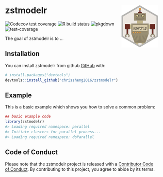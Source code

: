 
<!-- README.md is generated from README.Rmd. Please edit that file -->

# zstmodelr <img src='man/figures/logo.png' align="right" height="139" />

<!-- badges: start -->

[![Codecov test
coverage](https://codecov.io/gh/chriszheng2016/zstmodelr/branch/master/graph/badge.svg)](https://codecov.io/gh/chriszheng2016/zstmodelr?branch=master)
[![R build
status](https://github.com/chriszheng2016/zstmodelr/workflows/R-CMD-check/badge.svg)](https://github.com/chriszheng2016/zstmodelr/actions)
![pkgdown](https://github.com/chriszheng2016/zstmodelr/workflows/pkgdown/badge.svg)
![test-coverage](https://github.com/chriszheng2016/zstmodelr/workflows/test-coverage/badge.svg)
<!-- badges: end -->

The goal of zstmodelr is to …

## Installation

You can install zstmodelr from github [GitHub](https://github.com/)
with:

``` r
# install.packages("devtools")
devtools::install_github("chriszheng2016/zstmodelr")
```

## Example

This is a basic example which shows you how to solve a common problem:

``` r
## basic example code
library(zstmodelr)
#> Loading required namespace: parallel
#> Initiate clusters for parallel process...
#> Loading required namespace: doParallel
```

## Code of Conduct

Please note that the zstmodelr project is released with a [Contributor
Code of
Conduct](https://contributor-covenant.org/version/2/0/CODE_OF_CONDUCT.html).
By contributing to this project, you agree to abide by its terms.
